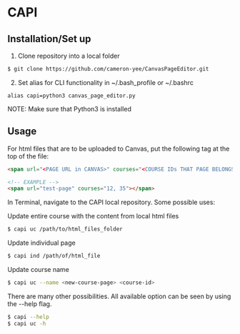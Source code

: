 # CAPI

## Installation/Set up

1. Clone repository into a local folder

```bash
$ git clone https://github.com/cameron-yee/CanvasPageEditor.git
```

2. Set alias for CLI functionality in ~/.bash_profile or ~/.bashrc

```
alias capi=python3 canvas_page_editor.py
```

NOTE: Make sure that Python3 is installed



## Usage

For html files that are to be uploaded to Canvas, put the following tag at the top of the file:

```html
<span url="<PAGE URL in CANVAS>" courses="<COURSE IDs THAT PAGE BELONGS TO>"></span>

<!-- EXAMPLE -->
<span url="test-page" courses="12, 35"></span>
```

In Terminal, navigate to the CAPI local repository.  Some possible uses:

Update entire course with the content from local html files
```bash
$ capi uc /path/to/html_files_folder
```

Update individual page
```bash
$ capi ind /path/of/html_file
```

Update course name
```bash
$ capi uc --name <new-course-page> <course-id>
```

There are many other possibilities.  All available option can be seen by using the --help flag.

```bash
$ capi --help
$ capi uc -h
```
